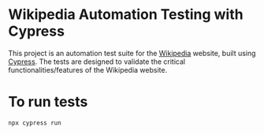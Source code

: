 # Wikipedia Automation Testing with Cypress

This project is an automation test suite for the [Wikipedia](https://www.wikipedia.org/) website, built using [Cypress](https://www.cypress.io/). The tests are designed to validate the critical functionalities/features of the Wikipedia website.

# To run tests
```npx cypress run```